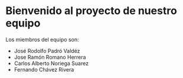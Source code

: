 # Bienvenido al proyecto de nuestro equipo

Los miembros del equipo son:

 * José Rodolfo Padró Valdéz
 * Jose Ramón Romano Herrera
 * Carlos Alberto Noriega Suarez
 * Fernando Chávez Rivera
